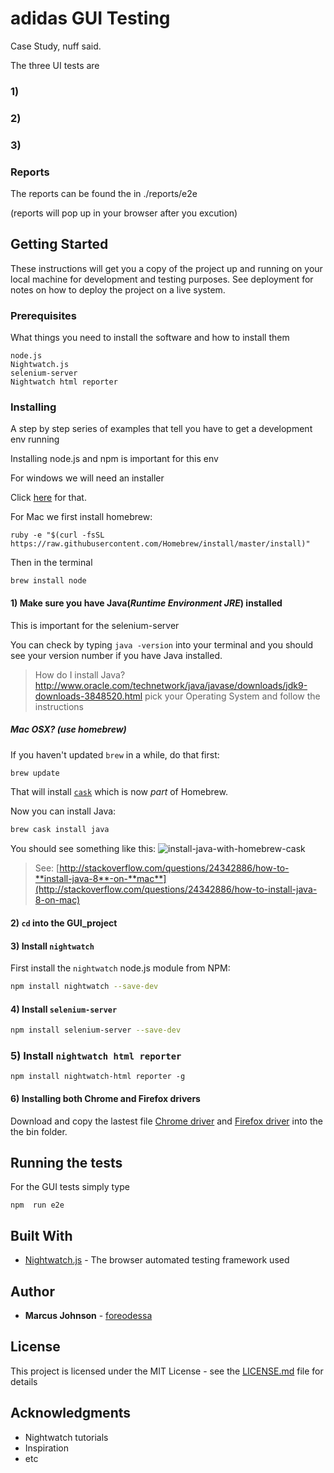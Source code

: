 # adidas GUI Testing

Case Study, nuff said.

The three UI tests are 
 
### 1) 

### 2)

### 3)

### Reports

The reports can be found the in ./reports/e2e

(reports will pop up in your browser after you excution)

## Getting Started

These instructions will get you a copy of the project up and running on your local machine for development and testing purposes. See deployment for notes on how to deploy the project on a live system.

### Prerequisites

What things you need to install the software and how to install them

```
node.js
Nightwatch.js
selenium-server
Nightwatch html reporter

```

### Installing

A step by step series of examples that tell you have to get a development env running

Installing node.js and npm is important for this env 

For windows we will need an installer

Click [here](http://blog.teamtreehouse.com/install-node-js-npm-windows) for that.

For Mac we first install homebrew:
``` 
ruby -e "$(curl -fsSL https://raw.githubusercontent.com/Homebrew/install/master/install)"
```
Then in the terminal 

```
brew install node

```
#### 1) Make sure you have Java(_Runtime Environment JRE_) installed

This is important for the selenium-server

You can check by typing
`
java -version
`
into your terminal and you should see your version number if you have Java installed.

> How do I install Java? http://www.oracle.com/technetwork/java/javase/downloads/jdk9-downloads-3848520.html
> pick your Operating System and follow the instructions

##### Mac OSX? (_use homebrew_)

If you haven't updated `brew` in a while, do that first:
```sh
brew update
```
That will install [`cask`](https://caskroom.github.io/) which is now _part_ of Homebrew.

Now you can install Java:
```sh
brew cask install java
```
You should see something like this:
![install-java-with-homebrew-cask](https://cloud.githubusercontent.com/assets/194400/16007040/296f1bfc-3168-11e6-8009-8f39b715239d.png)

> See: [http://stackoverflow.com/questions/24342886/how-to-**install-java-8**-on-**mac**](http://stackoverflow.com/questions/24342886/how-to-install-java-8-on-mac)

#### 2) `cd` into the GUI_project

#### 3) Install `nightwatch`

First install the `nightwatch` node.js module from NPM:

```sh
npm install nightwatch --save-dev
```

#### 4) Install `selenium-server` 

```sh
npm install selenium-server --save-dev
```

### 5) Install `nightwatch html reporter`

```
npm install nightwatch-html reporter -g
```
#### 6) Installing both Chrome and Firefox drivers  

Download and copy the lastest file [Chrome driver](https://sites.google.com/a/chromium.org/chromedriver/)  and [Firefox driver](https://github.com/mozilla/geckodriver/releases) into the the bin folder.  

## Running the tests

For the GUI tests simply type 
```
npm  run e2e
```

## Built With

* [Nightwatch.js](http://nightwatchjs.org/) - The browser automated testing framework used


## Author

* **Marcus Johnson** - [foreodessa](https://github.com/foreodessa)

## License

This project is licensed under the MIT License - see the [LICENSE.md](LICENSE.md) file for details

## Acknowledgments

* Nightwatch tutorials
* Inspiration
* etc
